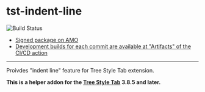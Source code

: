 # tst-indent-line

![Build Status](https://github.com/piroor/tst-indent-line/actions/workflows/main.yml/badge.svg?branch=main)

* [Signed package on AMO](https://addons.mozilla.org/firefox/addon/tst-indent-line/)
* [Development builds for each commit are available at "Artifacts" of the CI/CD action](https://github.com/piroor/tst-indent-line/actions?query=workflow%3ACI%2FCD)

----

Proivdes "indent line" feature for Tree Style Tab extension.

<strong>This is a helper addon for the <a href="https://addons.mozilla.org/firefox/addon/tree-style-tab/">Tree Style Tab</a> 3.8.5 and later.</strong>
